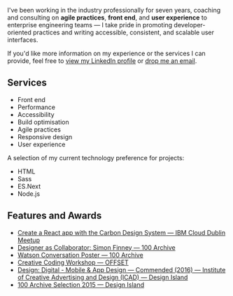 I've been working in the industry professionally for seven years, coaching and consulting on **agile practices**, **front end**, and **user experience** to enterprise engineering teams — I take pride in promoting developer-oriented practices and writing accessible, consistent, and scalable user interfaces.

If you'd like more information on my experience or the services I can provide, feel free to [view my LinkedIn profile](https://www.linkedin.com/in/simonfinney) or [drop me an email](mailto:simonjfinney@gmail.com).

## Services

<ul class="services">
  <li>Front end</li>
  <li>Performance</li>
  <li>Accessibility</li>
  <li>Build optimisation</li>
  <li>Agile practices</li>
  <li>Responsive design</li>
  <li>User experience</li>
</ul>

A selection of my current technology preference for projects:

<ul class="services">
  <li>HTML</li>
  <li>Sass</li>
  <li>ES.Next</li>
  <li>Node.js</li>
</ul>

## Features and Awards

- [Create a React app with the Carbon Design System — IBM Cloud Dublin Meetup](https://www.meetup.com/IBM-Cloud-Dublin/events/265188966/)
- [Designer as Collaborator: Simon Finney — 100 Archive](http://www.100archive.com/article/simon-finney/)
- [Watson Conversation Poster — 100 Archive](http://www.100archive.com/project/conversation)
- [Creative Coding Workshop — OFFSET](https://www.iloveoffset.com/offsite-dublin-2017/ibm-creative-coding/)
- [Design: Digital - Mobile & App Design — Commended (2016) — Institute of Creative Advertising and Design (ICAD) — Design Island](https://www.icad.ie/award/design-island/)
- [100 Archive Selection 2015 — Design Island](http://www.100archive.com/project/design-island/)
